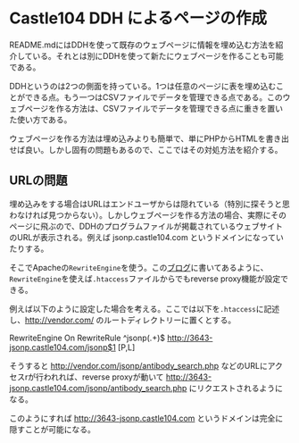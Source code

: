 # Castle104 DDH によるページの作成

README.mdにはDDHを使って既存のウェブページに情報を埋め込む方法を紹介している。それとは別にDDHを使って新たにウェブページを作ることも可能である。

DDHというのは2つの側面を持っている。1つは任意のページに表を埋め込むことができる点。もう一つはCSVファイルでデータを管理できる点である。このウェブページを作る方法は、CSVファイルでデータを管理できる点に重きを置いた使い方である。

ウェブページを作る方法は埋め込みよりも簡単で、単にPHPからHTMLを書き出せば良い。しかし固有の問題もあるので、ここではその対処方法を紹介する。

## URLの問題

埋め込みをする場合はURLはエンドユーザからは隠れている（特別に探そうと思わなければ見つからない）。しかしウェブページを作る方法の場合、実際にそのページに飛ぶので、DDHのプログラムファイルが掲載されているウェブサイトのURLが表示される。例えば jsonp.castle104.com というドメインになっていたりする。

そこでApacheの`RewriteEngine`を使う。この[ブログ](http://www.slicksurface.com/blog/2008-11/use-apaches-htaccess-to-accomplish-cool-and-useful-tasks)に書いてあるように、`RewriteEngine`を使えば`.htaccess`ファイルからでもreverse proxy機能が設定できる。

例えば以下のように設定した場合を考える。ここでは以下を`.htaccess`に記述し、http://vendor.com/ のルートディレクトリーに置くとする。

  RewriteEngine On
  RewriteRule ^jsonp(.+)$ http://3643-jsonp.castle104.com/jsonp$1 [P,L]

そうすると http://vendor.com/jsonp/antibody_search.php などのURLにアクセスrが行われれば、reverse proxyが動いて http://3643-jsonp.castle104.com/jsonp/antibody_search.php にリクエストされるようになる。

このようにすれば http://3643-jsonp.castle104.com というドメインは完全に隠すことが可能になる。